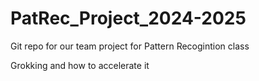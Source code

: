 # PatRec_Project_2024-2025
Git repo for our team project for Pattern Recogintion class 

Grokking and how to accelerate it
